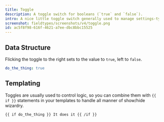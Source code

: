 ```yaml
---
title: Toggle
description: A toggle switch for booleans (`true` and `false`).
intro: A nice little toggle switch generally used to manage settings-type variables. It stores `true` or `false` and is delightfully uncomplicated, just like our relationship with yogurt.
screenshot: fieldtypes/screenshots/v4/toggle.png
id: ac5f8f98-616f-4621-a7ee-dbc8bbc15525
---
```

## Data Structure

Flicking the toggle to the right sets to the value to `true`, left to `false`.

``` yaml
do_the_thing: true
```

## Templating

Toggles are usually used to control logic, so you can combine them with `{{ if }}` statements in your templates to handle all manner of show/hide wizardry.

```
{{ if do_the_thing }} It does it {{ /if }}
```
